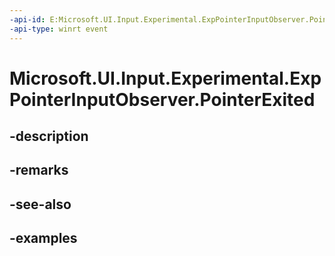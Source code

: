 ```yaml
---
-api-id: E:Microsoft.UI.Input.Experimental.ExpPointerInputObserver.PointerExited
-api-type: winrt event
---
```


# Microsoft.UI.Input.Experimental.ExpPointerInputObserver.PointerExited

<!--
public event Windows.Foundation.TypedEventHandler<Microsoft.UI.Input.Experimental.ExpPointerInputObserver,Microsoft.UI.Input.Experimental.ExpPointerEventArgs> PointerExited;
-->


## -description

## -remarks

## -see-also

## -examples


